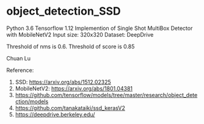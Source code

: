 # object_detection_SSD
Python 3.6
Tensorflow 1.12
Implemention of Single Shot MultiBox Detector with MobileNetV2
Input size: 320x320
Dataset: DeepDrive


Threshold of nms is 0.6.
Threshold of score is 0.85

Chuan Lu

Reference:
1. SSD: https://arxiv.org/abs/1512.02325
2. MobileNetV2: https://arxiv.org/abs/1801.04381
3. https://github.com/tensorflow/models/tree/master/research/object_detection/models
4. https://github.com/tanakataiki/ssd_kerasV2
5. https://deepdrive.berkeley.edu/

